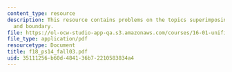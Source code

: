 ```yaml
---
content_type: resource
description: This resource contains problems on the topics superimposing uniform flow
  and boundary.
file: https://ol-ocw-studio-app-qa.s3.amazonaws.com/courses/16-01-unified-engineering-i-ii-iii-iv-fall-2005-spring-2006/35111256b60d484136b72210583834a4_f18_ps14_fall03.pdf
file_type: application/pdf
resourcetype: Document
title: f18_ps14_fall03.pdf
uid: 35111256-b60d-4841-36b7-2210583834a4
---
```

